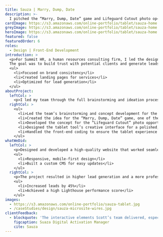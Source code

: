 ```yaml
---
title: Sauza | Marry, Dump, Date
description: >-
  I pitched the “Marry, Dump, Date” game and Lifeguard Cutout photo op—both became centerpieces of the experience. I also designed and coded the responsive tablet tool that brought it all to life.
cardImage: https://s3.amazonaws.com/online-portfolio/tablet/sauza-home.jpg
greyImage: https://s3.amazonaws.com/online-portfolio/tablet/sauza-home.jpg
heroImage: https://s3.amazonaws.com/online-portfolio/tablet/sauza-home.jpg
featured: false              
featuredOrder: 6
roles:
  - Design | Front-End Development
introduction: >
  <p>For Summit HR, a human resources consulting firm, I led the design and development of their new marketing website.
  The goal was to build trust with potential clients and generate leads through clear messaging and a professional online presence.</p>
  <ul>
    <li>Focused on brand consistency</li>
    <li>Created landing pages for services</li>
    <li>Optimized for lead generation</li>
  </ul>
aboutProject:
  leftCol: >
    <p>I led my team through the full brainstorming and ideation process for the campaign’s interactive experiences, ensuring we landed on concepts that were fun, on-brand, and highly shareable. Two of the biggest crowd-pleasers—the cheeky “Marry, Dump, Date” game and the playful Lifeguard Cutout photo op—were ideas I developed as central pillars of the activation. In addition to creative direction, I designed the tablet interface that powered the on-site engagement and handled all the front-end coding for a fully responsive, polished experience. The end result was an activation that blended creativity, humor, and solid technical execution to keep participants entertained and engaged.</p>
  rightCol: >
    <ul>
      <li>Led the team’s brainstorming and concept development for the campaign’s interactive experiences.</li>
      <li>Created the idea for the “Marry, Dump, Date” game, one of the activation’s main attractions.</li>
      <li>Developed the concept for the “Lifeguard Cutout” photo opportunity to boost participant engagement.</li>
      <li>Designed the tablet tool’s creative interface for a polished, on-brand on-site experience.</li>
      <li>Handled the front-end coding to ensure the tablet experience was fully responsive and smooth.</li>
    </ul>
whatWeDid:
  leftCol: >
    <p>Designed and developed a high-quality website that worked seamlessly across all devices.</p>
    <ul>
      <li>Responsive, mobile-first design</li>
      <li>Built a custom CMS for easy updates</li>
    </ul>
  rightCol: >
    <p>The project resulted in higher lead generation and a more professional brand presence online.</p>
    <ul>
      <li>Increased leads by 45%</li>
      <li>Achieved a high Lighthouse performance score</li>
    </ul>
images:
  - https://s3.amazonaws.com/online-portfolio/sauza-tablet.jpg
  - /caseStudies/design/sauza-microsite-wires.jpg
clientFeedback:
  - blockquote: 'The interactive elements Scott’s team delivered, especially the ‘Marry, Dump, Date’ game and Lifeguard Cutout—were huge hits with our audience. The tablet experience was flawless, the creative was on-brand, and the engagement levels far exceeded what we’ve seen in past activations.'
    figcaption: Suaza Digital Activation Manager
    cite: Sauza
---
```

